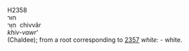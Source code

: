 H2358  
חוּר  
חִוָּר ‎ chivvâr  
*khiv-vawr‘*  
(Chaldee); from a root corresponding to [2357](h2357) *white: -*
white.  
